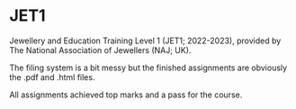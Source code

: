 # JET1

Jewellery and Education Training Level 1 (JET1; 2022-2023), provided by The National Association of Jewellers (NAJ; UK).

The filing system is a bit messy but the finished assignments are obviously the .pdf and .html files.

All assignments achieved top marks and a pass for the course.
